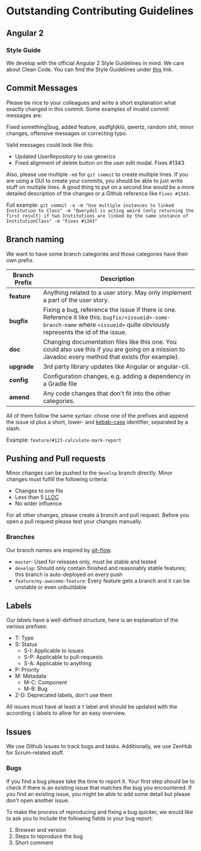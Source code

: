 # Outstanding Contributing Guidelines

## Angular 2
### Style Guide

We develop with the official Angular 2 Style Guidelines in mind. We care about Clean Code.
You can find the Style Guidelines under [this](https://angular.io/docs/ts/latest/guide/style-guide.html) link.


## Commit Messages

Please be nice to your colleagues and write a short explanation what exactly changed in this commit.
Some examples of invalid commit messages are:

Fixed something|bug, added feature, asdfghjklö, qwertz, random shit, minor changes, offensive messages or correcting typo.

Valid messages could look like this:

* Updated UserRepository to use generics
* Fixed alignment of delete button on the user edit modal. Fixes #1343

Also, please use multiple `-m`s for `git commit` to create multiple lines. If you are using a GUI to create your commits, you should be able to just write stuff on multiple lines. A good thing to put on a second line would be a more detailed description of the changes or a Github reference like `Fixes #1343`.

Full example: `git commit -a -m "Use multiple instances to linked Institution to Class" -m "Querydsl is acting weird (only returning the first result) if two Institutions are linked by the same instance of InstitutionClass" -m "Fixes #1343" `

## Branch naming

We want to have some branch categories and those categories have their own prefix.

| Branch Prefix | Description                              |
| ------------- | ---------------------------------------- |
| **feature**   | Anything related to a user story. May only implement a part of the user story. |
| **bugfix**    | Fixing a bug, reference the issue if there is one. Reference it like this: `bugfix/<issueid>-some-branch-name` where `<issueid>` quite obviously represents the id of the issue. |
| **doc**       | Changing documentation files like this one. You could also use this if you are going on a mission to Javadoc every method that exists (for example). |
| **upgrade**   | 3rd party library updates like Angular or angular-cli. |
| **config**    | Configuration changes, e.g. adding a dependency in a Gradle file |
| **amend**     | Any code changes that don't fit into the other categories. |

All of them follow the same syntax: chose one of the prefixes and append the issue id plus a short, lower- and [kebab-case](https://en.wikipedia.org/wiki/Letter_case#Special_case_styles) identifier, separated by a slash.

Example:
`feature/#123-calculate-mark-report`

## Pushing and Pull requests

Minor changes can be pushed to the `develop` branch directly. Minor changes must fulfill the following criteria:

* Changes to one file
* Less than 5 [LLOC](https://en.wikipedia.org/wiki/Source_lines_of_code#Measurement_methods)
* No wider influence

For all other changes, please create a branch and pull request.
Before you open a pull request please test your changes manually.

### Branches 
Our branch names are inspired by [git-flow](https://danielkummer.github.io/git-flow-cheatsheet/#getting_started).

* `master`: Used for releases only, must be stable and tested
* `develop`: Should only contain finished and reasonably stable features; this branch is auto-deployed on every push
* `feature/my-awesome-feature`: Every feature gets a branch and it can be unstable or even unbuildable

## Labels

Our labels have a well-defined structure, here is an explanation of the various prefixes:

* T: Type
* S: Status
  * S-I: Applicable to issues
  * S-P: Applicable to pull-requests
  * S-A: Applicable to anything
* P: Priority
* M: Metadata
  * M-C: Component
  * M-B: Bug
* Z-D: Deprecated labels, don't use them

All issues must have at least a `T` label and should be updated with the according `S` labels to allow for an easy overview.

## Issues
We use Github issues to track bugs and tasks. Additionally, we use ZenHub for Scrum-related stuff.

### Bugs
If you find a bug please take the time to report it.
Your first step should be to check if there is an existing issue that matches the bug you encountered. If you find an existing issue, you might be able to add some detail but please don't open another issue.


To make the process of reproducing and fixing a bug quicker, we would like to ask you to include the following fields in your bug report:

1. Browser and version
2. Steps to reproduce the bug
3. Short comment


